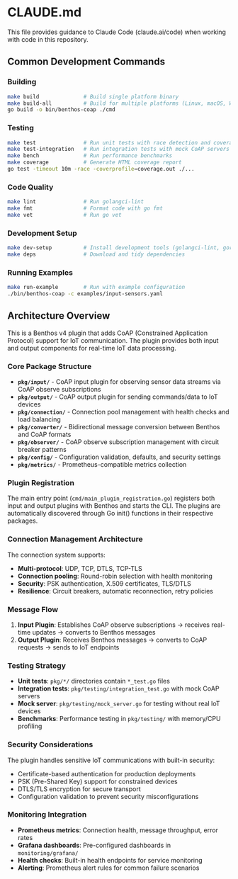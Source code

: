 # CLAUDE.md

This file provides guidance to Claude Code (claude.ai/code) when working with code in this repository.

## Common Development Commands

### Building
```bash
make build              # Build single platform binary
make build-all          # Build for multiple platforms (Linux, macOS, Windows)
go build -o bin/benthos-coap ./cmd
```

### Testing
```bash
make test               # Run unit tests with race detection and coverage
make test-integration   # Run integration tests with mock CoAP servers
make bench              # Run performance benchmarks
make coverage           # Generate HTML coverage report
go test -timeout 10m -race -coverprofile=coverage.out ./...
```

### Code Quality
```bash
make lint               # Run golangci-lint
make fmt                # Format code with go fmt
make vet                # Run go vet
```

### Development Setup
```bash
make dev-setup          # Install development tools (golangci-lint, goreleaser)
make deps               # Download and tidy dependencies
```

### Running Examples
```bash
make run-example        # Run with example configuration
./bin/benthos-coap -c examples/input-sensors.yaml
```

## Architecture Overview

This is a Benthos v4 plugin that adds CoAP (Constrained Application Protocol) support for IoT communication. The plugin provides both input and output components for real-time IoT data processing.

### Core Package Structure

- **`pkg/input/`** - CoAP input plugin for observing sensor data streams via CoAP observe subscriptions
- **`pkg/output/`** - CoAP output plugin for sending commands/data to IoT devices  
- **`pkg/connection/`** - Connection pool management with health checks and load balancing
- **`pkg/converter/`** - Bidirectional message conversion between Benthos and CoAP formats
- **`pkg/observer/`** - CoAP observe subscription management with circuit breaker patterns
- **`pkg/config/`** - Configuration validation, defaults, and security settings
- **`pkg/metrics/`** - Prometheus-compatible metrics collection

### Plugin Registration

The main entry point (`cmd/main_plugin_registration.go`) registers both input and output plugins with Benthos and starts the CLI. The plugins are automatically discovered through Go init() functions in their respective packages.

### Connection Management Architecture

The connection system supports:
- **Multi-protocol**: UDP, TCP, DTLS, TCP-TLS
- **Connection pooling**: Round-robin selection with health monitoring
- **Security**: PSK authentication, X.509 certificates, TLS/DTLS
- **Resilience**: Circuit breakers, automatic reconnection, retry policies

### Message Flow

1. **Input Plugin**: Establishes CoAP observe subscriptions → receives real-time updates → converts to Benthos messages
2. **Output Plugin**: Receives Benthos messages → converts to CoAP requests → sends to IoT endpoints

### Testing Strategy

- **Unit tests**: `pkg/*/` directories contain `*_test.go` files
- **Integration tests**: `pkg/testing/integration_test.go` with mock CoAP servers
- **Mock server**: `pkg/testing/mock_server.go` for testing without real IoT devices
- **Benchmarks**: Performance testing in `pkg/testing/` with memory/CPU profiling

### Security Considerations

The plugin handles sensitive IoT communications with built-in security:
- Certificate-based authentication for production deployments
- PSK (Pre-Shared Key) support for constrained devices  
- DTLS/TLS encryption for secure transport
- Configuration validation to prevent security misconfigurations

### Monitoring Integration

- **Prometheus metrics**: Connection health, message throughput, error rates
- **Grafana dashboards**: Pre-configured dashboards in `monitoring/grafana/`
- **Health checks**: Built-in health endpoints for service monitoring
- **Alerting**: Prometheus alert rules for common failure scenarios